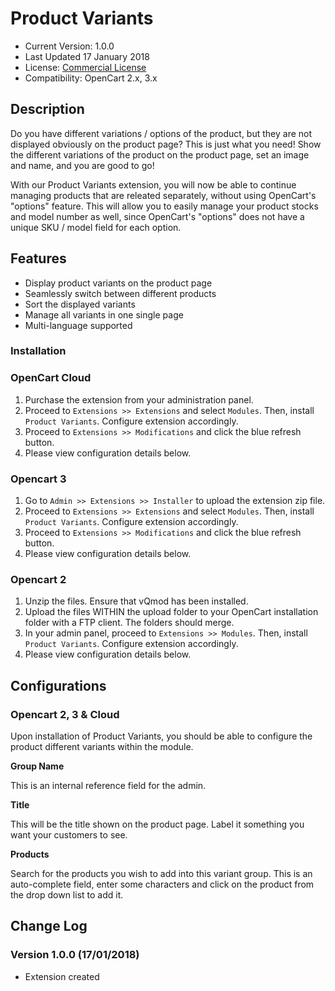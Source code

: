 # Product Variants

* Current Version: 1.0.0
* Last Updated 17 January 2018
* License: [Commercial License][1]
* Compatibility: OpenCart 2.x, 3.x


[1]: https://www.marketinsg.com/usage-license

## Description

Do you have different variations / options of the product, but they are not displayed obviously on the product page? This is just what you need! Show the different variations of the product on the product page, set an image and name, and you are good to go!

With our Product Variants extension, you will now be able to continue managing products that are releated separately, without using OpenCart's "options" feature. This will allow you to easily manage your product stocks and model number as well, since OpenCart's "options" does not have a unique SKU / model field for each option.

## Features

* Display product variants on the product page
* Seamlessly switch between different products
* Sort the displayed variants
* Manage all variants in one single page
* Multi-language supported

### Installation

### OpenCart Cloud

1. Purchase the extension from your administration panel.
2. Proceed to `Extensions >> Extensions` and select `Modules`. Then, install `Product Variants`. Configure extension accordingly.
3. Proceed to `Extensions >> Modifications` and click the blue refresh button.
4. Please view configuration details below.

### Opencart 3

1. Go to `Admin >> Extensions >> Installer` to upload the extension zip file.
2. Proceed to `Extensions >> Extensions` and select `Modules`. Then, install `Product Variants`. Configure extension accordingly.
3. Proceed to `Extensions >> Modifications` and click the blue refresh button.
4. Please view configuration details below.

### Opencart 2

1. Unzip the files. Ensure that vQmod has been installed.
2. Upload the files WITHIN the upload folder to your OpenCart installation folder with a FTP client. The folders should merge.
3. In your admin panel, proceed to `Extensions >> Modules`. Then, install `Product Variants`. Configure extension accordingly.
4. Please view configuration details below.

## Configurations

### Opencart 2, 3 & Cloud

Upon installation of Product Variants, you should be able to configure the product different variants within the module.

__Group Name__

This is an internal reference field for the admin.

__Title__

This will be the title shown on the product page. Label it something you want your customers to see.

__Products__

Search for the products you wish to add into this variant group. This is an auto-complete field, enter some characters and click on the product from the drop down list to add it.

## Change Log

### Version 1.0.0 (17/01/2018)
* Extension created